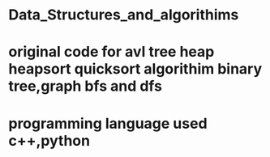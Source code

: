 # Data_Structures_and_algorithims

# original code for avl tree  heap heapsort quicksort algorithim binary tree,graph bfs and dfs
# programming language used c++,python
